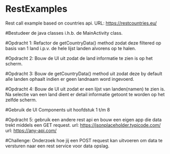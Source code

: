 # RestExamples
Rest call example based on countries api.
URL: https://restcountries.eu/

#Bestudeer de java classes i.h.b. de MainActivity class.

#Opdracht 1: 
Refactor de  getCountryData() method zodat deze filtered op basis van 1 land i.p.v. de hele lijst landen alvorens op te halen.


#Opdracht 2:
Bouw de UI uit zodat de land informatie te zien is op het scherm.

#Opdracht 3: 
Bouw de   getCountryData() method uit zodat deze by default alle landen ophaalt indien er geen landnaam word ingevoerd.

#Opdracht 4:
Bouw de UI uit zodat er een lijst van landen(namen) te zien is.
Na selectie van een land dient er detail informatie getoont te worden op het zelfde scherm.

#Gebruik de UI Components uit hoofdstuk 1 t/m 8 

#Opdracht 5:
gebruik een andere rest api en bouw een eigen app die data trekt middels een GET request.
url: https://jsonplaceholder.typicode.com/
url: https://any-api.com/

#Challenge:
Onderzoek hoe jij een POST request kan uitvoeren om data te versturen naar een rest service voor data opslag.
